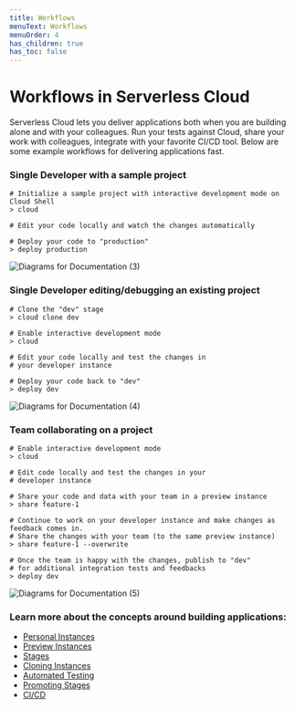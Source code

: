 ```yaml
---
title: Workflows
menuText: Workflows
menuOrder: 4
has_children: true
has_toc: false
---
```


# Workflows in Serverless Cloud

Serverless Cloud lets you deliver applications both when you are building alone and with your colleagues. Run your tests against Cloud, share your work with colleagues, integrate with your favorite CI/CD tool. Below are some example workflows for  delivering applications fast. 

### Single Developer with a sample project

```
# Initialize a sample project with interactive development mode on Cloud Shell
> cloud

# Edit your code locally and watch the changes automatically

# Deploy your code to "production"
> deploy production
```
![Diagrams for Documentation (3)](https://user-images.githubusercontent.com/85096820/134044297-945190ee-15b1-437f-b9ba-c442a636e007.png)


### Single Developer editing/debugging an existing project

```
# Clone the "dev" stage
> cloud clone dev

# Enable interactive development mode
> cloud

# Edit your code locally and test the changes in
# your developer instance

# Deploy your code back to "dev"
> deploy dev
```

![Diagrams for Documentation (4)](https://user-images.githubusercontent.com/85096820/134044342-e71946df-d3dc-42ed-8170-d049e6103d73.png)


### Team collaborating on a project

```
# Enable interactive development mode
> cloud

# Edit code locally and test the changes in your
# developer instance

# Share your code and data with your team in a preview instance
> share feature-1

# Continue to work on your developer instance and make changes as feedback comes in.
# Share the changes with your team (to the same preview instance)
> share feature-1 --overwrite

# Once the team is happy with the changes, publish to "dev"
# for additional integration tests and feedbacks
> deploy dev
```
![Diagrams for Documentation (5)](https://user-images.githubusercontent.com/85096820/134044389-3a8b9b50-13bd-4cdc-985b-5bff7196d4a6.png)

### Learn more about the concepts around building applications:

- [Personal Instances](/cloud/docs/workflows/personal-instances)
- [Preview Instances](/cloud/docs/workflows/preview-instances)
- [Stages](/cloud/docs/workflows/stages)
- [Cloning Instances](/cloud/docs/workflows/cloning)
- [Automated Testing](/cloud/docs/workflows/testing)
- [Promoting Stages](/cloud/docs/workflows/promoting-stages)
- [CI/CD](/cloud/docs/workflows/cicd)

